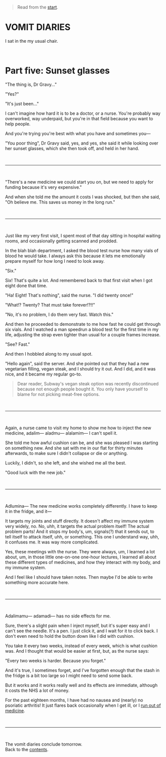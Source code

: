 > Read from the [start](https://www.todepond.com/wikiblogarden/health/vomit/diaries/).

# VOMIT DIARIES 

I sat in the my usual chair.

<br>

# Part five: Sunset glasses

"The thing is, Dr Gravy..."

"Yes?"

"It's just been..."

I can't imagine how hard it is to be a doctor, or a nurse. You're probably way overworked, way underpaid, but you're in that field because you want to help people.

And you're trying you're best with what you have and sometimes you—

"You poor thing", Dr Gravy said, yes, and yes, she said it while looking over her sunset glasses, which she then took off, and held in her hand. 

<br>

<hr>

<br>

"There's a new medicine we could start you on, but we need to apply for funding because it's very expensive."

And when she told me the amount it costs I was shocked, but then she said, "Oh believe me. This saves us money in the long run."

<br>

<hr>

<br>

Just like my very first visit, I spent most of that day sitting in hospital waiting rooms, and occasionally getting scanned and prodded.

In the blah blah department, I asked the blood test nurse how many vials of blood he would take. I always ask this because it lets me emotionally prepare myself for how long I need to look away.

"Six."

Six! That's quite a lot. And remembered back to that first visit when I got eight done that time.

"Ha! Eight! That's nothing", said the nurse. "I did twenty once!"

"What!? Twenty? That must take forever!?!!"

"No, it's no problem, I do them very fast. Watch this."

And then he proceeded to demonstrate to me how fast he could get through six vials. And I watched a man speedrun a blood test for the first time in my life, adjusting the strap even tighter than usual for a couple frames increase.

"See? Fast."

And then I hobbled along to my usual spot.

"Hello again", said the server. And she pointed out that they had a new vegetarian filling, vegan steak, and I should try it out. And I did, and it was nice, and it became my regular go-to.

> Dear reader, Subway's vegan steak option was recently discontinued because not enough people bought it. You only have yourself to blame for not picking meat-free options. 

<br>

<hr>

<br>

Again, a nurse came to visit my home to show me how to inject the new medicine, adalim— aladmu— alalamim— I can't spell it. 

She told me how awful cushion can be, and she was pleased I was starting on something new. And she sat with me in our flat for thirty minutes afterwards, to make sure I didn't collapse or die or anything.

Luckily, I didn't, so she left, and she wished me all the best. 

"Good luck with the new job."

<br>

<hr>

<br>

Adlumina— The new medicine works completely differently. I have to keep it in the fridge, and it—

It targets my joints and stuff directly. It doesn't affect my immune system very widely, no. No, uhh, it targets the actual problem itself! The actual problem parts! And it stops my body's, um, signals(?) that it sends out, to tell itself to attack itself, uhh, or something. This one I understand way, uhh, it confuses me. It was way more complicated.

Yes, these meetings with the nurse. They were always, um, I learned a lot about, um, in those little one-on-one one-hour lectures, I learned all about these different types of medicines, and how they interact with my body, and my immune system.

And I feel like I should have taken notes. Then maybe I'd be able to write something more accurate here.

<br>

<hr>

<br>

Adalimamu— adamadi— has no side effects for me.

Sure, there's a slight pain when I inject myself, but it's super easy and I can't see the needle. It's a pen. I just click it, and I wait for it to click back. I don't even need to hold the button down like I did with cushion.

You take it every two weeks, instead of every week, which is what cushion was. And I thought that would be easier at first, but, as the nurse says:

"Every two weeks is harder. Because you forget." 

And it's true, I sometimes forget, and I've forgotten enough that the stash in the fridge is a bit too large so I might need to send some back.

But it works and it works really well and its effects are immediate, although it costs the NHS a lot of money. 

For the past eighteen months, I have had no nausea and (nearly) no psoriatic arthritis! It just flares back occasionally when I get ill, or I [run out of medicine](https://www.todepond.com/wikiblogarden/health/sulfasalazine/two).

<br>

<hr>

<br>

The vomit diaries conclude tomorrow.\
Back to the [contents](https://www.todepond.com/wikiblogarden/health/vomit/diaries/).
